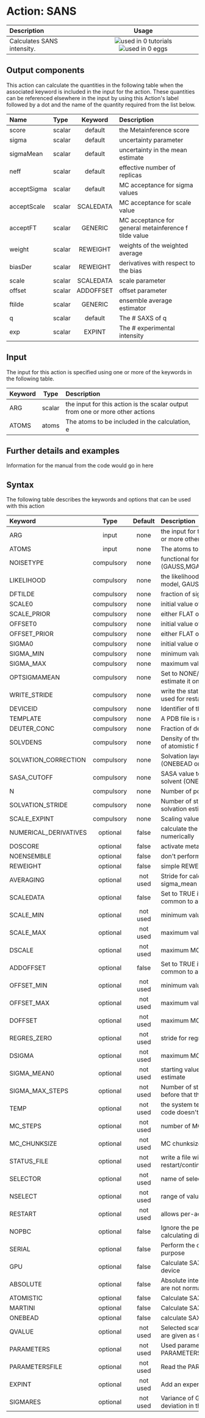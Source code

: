 # Action: SANS

| Description    | Usage |
|:--------|:--------:|
| Calculates SANS intensity. | ![used in 0 tutorials](https://img.shields.io/badge/tutorials-0-red.svg)![used in 0 eggs](https://img.shields.io/badge/nest-0-red.svg) | 

## Output components

This action can calculate the quantities in the following table when the associated keyword is included in the input for the action. These quantities can be referenced elsewhere in the input by using this Action's label followed by a dot and the name of the quantity required from the list below.

| Name | Type | Keyword | Description |
|:-------|:-----|:----:|:-------|
| score | scalar | default | the Metainference score | 
| sigma | scalar | default | uncertainty parameter | 
| sigmaMean | scalar | default | uncertainty in the mean estimate | 
| neff | scalar | default | effective number of replicas | 
| acceptSigma | scalar | default | MC acceptance for sigma values | 
| acceptScale | scalar | SCALEDATA | MC acceptance for scale value | 
| acceptFT | scalar | GENERIC | MC acceptance for general metainference f tilde value | 
| weight | scalar | REWEIGHT | weights of the weighted average | 
| biasDer | scalar | REWEIGHT | derivatives with respect to the bias | 
| scale | scalar | SCALEDATA | scale parameter | 
| offset | scalar | ADDOFFSET | offset parameter | 
| ftilde | scalar | GENERIC | ensemble average estimator | 
| q | scalar | default | The # SAXS of q | 
| exp | scalar | EXPINT | The # experimental intensity | 


## Input

The input for this action is specified using one or more of the keywords in the following table.

| Keyword |  Type | Description |
|:--------|:------:|:-----------|
| ARG | scalar | the input for this action is the scalar output from one or more other actions |
| ATOMS | atoms | The atoms to be included in the calculation, e |


## Further details and examples 
Information for the manual from the code would go in here 
## Syntax 
The following table describes the keywords and options that can be used with this action 

| Keyword | Type | Default | Description |
|:-------|:----:|:-------:|:-----------|
| ARG | input | none | the input for this action is the scalar output from one or more other actions |
| ATOMS | input | none | The atoms to be included in the calculation, e |
| NOISETYPE | compulsory | none |  functional form of the noise (GAUSS,MGAUSS,OUTLIERS,MOUTLIERS,GENERIC) |
| LIKELIHOOD | compulsory | none |  the likelihood for the GENERIC metainference model, GAUSS or LOGN |
| DFTILDE | compulsory | none |  fraction of sigma_mean used to evolve ftilde |
| SCALE0 | compulsory | none |  initial value of the scaling factor |
| SCALE_PRIOR | compulsory | none |  either FLAT or GAUSSIAN |
| OFFSET0 | compulsory | none |  initial value of the offset |
| OFFSET_PRIOR | compulsory | none |  either FLAT or GAUSSIAN |
| SIGMA0 | compulsory | none |  initial value of the uncertainty parameter |
| SIGMA_MIN | compulsory | none |  minimum value of the uncertainty parameter |
| SIGMA_MAX | compulsory | none |  maximum value of the uncertainty parameter |
| OPTSIGMAMEAN | compulsory | none |  Set to NONE/SEM to manually set sigma mean, or to estimate it on the fly |
| WRITE_STRIDE | compulsory | none |  write the status to a file every N steps, this can be used for restart/continuation |
| DEVICEID | compulsory | none |  Identifier of the GPU to be used |
| TEMPLATE | compulsory | none |  A PDB file is required for ONEBEAD mapping |
| DEUTER_CONC | compulsory | none |  Fraction of deuterated solvent |
| SOLVDENS | compulsory | none |  Density of the solvent to be used for the correction of atomistic form factors |
| SOLVATION_CORRECTION | compulsory | none |  Solvation layer electron density correction (ONEBEAD only) |
| SASA_CUTOFF | compulsory | none |  SASA value to consider a residue as exposed to the solvent (ONEBEAD only) |
| N | compulsory | none |  Number of points in the resolution function integral |
| SOLVATION_STRIDE | compulsory | none |  Number of steps between every new residues solvation estimation via LCPO (ONEBEAD only) |
| SCALE_EXPINT | compulsory | none |  Scaling value for experimental data normalization |
| NUMERICAL_DERIVATIVES | optional | false |  calculate the derivatives for these quantities numerically |
| DOSCORE | optional | false |  activate metainference |
| NOENSEMBLE | optional | false |  don't perform any replica-averaging |
| REWEIGHT | optional | false |  simple REWEIGHT using the ARG as energy |
| AVERAGING | optional | not used | Stride for calculation of averaged weights and sigma_mean |
| SCALEDATA | optional | false |  Set to TRUE if you want to sample a scaling factor common to all values and replicas |
| SCALE_MIN | optional | not used | minimum value of the scaling factor |
| SCALE_MAX | optional | not used | maximum value of the scaling factor |
| DSCALE | optional | not used | maximum MC move of the scaling factor |
| ADDOFFSET | optional | false |  Set to TRUE if you want to sample an offset common to all values and replicas |
| OFFSET_MIN | optional | not used | minimum value of the offset |
| OFFSET_MAX | optional | not used | maximum value of the offset |
| DOFFSET | optional | not used | maximum MC move of the offset |
| REGRES_ZERO | optional | not used | stride for regression with zero offset |
| DSIGMA | optional | not used | maximum MC move of the uncertainty parameter |
| SIGMA_MEAN0 | optional | not used | starting value for the uncertainty in the mean estimate |
| SIGMA_MAX_STEPS | optional | not used | Number of steps used to optimise SIGMA_MAX, before that the SIGMA_MAX value is used |
| TEMP | optional | not used | the system temperature - this is only needed if code doesn't pass the temperature to plumed |
| MC_STEPS | optional | not used | number of MC steps |
| MC_CHUNKSIZE | optional | not used | MC chunksize |
| STATUS_FILE | optional | not used | write a file with all the data useful for restart/continuation of Metainference |
| SELECTOR | optional | not used | name of selector |
| NSELECT | optional | not used | range of values for selector [0, N-1] |
| RESTART | optional | not used | allows per-action setting of restart (YES/NO/AUTO) |
| NOPBC | optional | false |  Ignore the periodic boundary conditions when calculating distances |
| SERIAL | optional | false |  Perform the calculation in serial - for debug purpose |
| GPU | optional | false |  Calculate SAXS using ARRAYFIRE on an accelerator device |
| ABSOLUTE | optional | false |  Absolute intensity: the intensities for each q-value are not normalised for the intensity at q=0 |
| ATOMISTIC | optional | false |  Calculate SAXS for an atomistic model |
| MARTINI | optional | false |  Calculate SAXS for a Martini model |
| ONEBEAD | optional | false |  calculate SAXS for a single bead model |
| QVALUE | optional | not used | Selected scattering lengths in inverse angstroms are given as QVALUE1, QVALUE2,  |
| PARAMETERS | optional | not used | Used parameter Keywords like PARAMETERS1, PARAMETERS2 |
| PARAMETERSFILE | optional | not used | Read the PARAMETERS from a file |
| EXPINT | optional | not used | Add an experimental value for each q value |
| SIGMARES | optional | not used | Variance of Gaussian distribution describing the deviation in the scattering angle for each q value |
